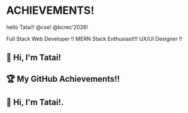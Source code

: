 # ACHIEVEMENTS!
hello Tatai!!
@cse!
@bcrec'2026!
<!DOCTYPE html>

Full Stack Web Developer !!
MERN Stack Enthusiast!!!
UX/UI Designer !!

## 👋 Hi, I'm Tatai!

## 🏆 My GitHub Achievements!!

## 👋 Hi, I'm Tatai!.




